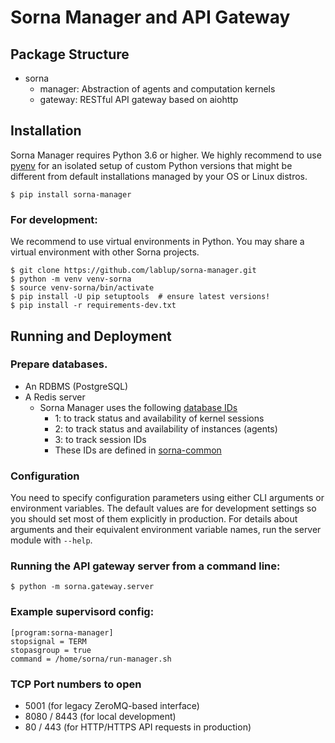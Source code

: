 Sorna Manager and API Gateway
=============================

Package Structure
-----------------

 * sorna
   * manager: Abstraction of agents and computation kernels
   * gateway: RESTful API gateway based on aiohttp

Installation
------------

Sorna Manager requires Python 3.6 or higher.  We highly recommend to use
[pyenv](https://github.com/yyuu/pyenv) for an isolated setup of custom Python
versions that might be different from default installations managed by your OS
or Linux distros.

```console
$ pip install sorna-manager
```

### For development:

We recommend to use virtual environments in Python.
You may share a virtual environment with other Sorna projects.

```console
$ git clone https://github.com/lablup/sorna-manager.git
$ python -m venv venv-sorna
$ source venv-sorna/bin/activate
$ pip install -U pip setuptools  # ensure latest versions!
$ pip install -r requirements-dev.txt
```

Running and Deployment
----------------------

### Prepare databases.

 * An RDBMS (PostgreSQL)
 * A Redis server
   - Sorna Manager uses the following [database IDs](http://redis.io/commands/SELECT)
     - 1: to track status and availability of kernel sessions
     - 2: to track status and availability of instances (agents)
     - 3: to track session IDs
     - These IDs are defined in [sorna-common](https://github.com/lablup/sorna-common/blob/master/sorna/defs.py)

### Configuration

You need to specify configuration parameters using either CLI arguments or environment
variables.  The default values are for development settings so you should set most of them
explicitly in production.
For details about arguments and their equivalent environment variable names,
run the server module with `--help`.

### Running the API gateway server from a command line:

```console
$ python -m sorna.gateway.server
```

### Example supervisord config:

```dosini
[program:sorna-manager]
stopsignal = TERM
stopasgroup = true
command = /home/sorna/run-manager.sh
```

### TCP Port numbers to open

 * 5001 (for legacy ZeroMQ-based interface)
 * 8080 / 8443 (for local development)
 * 80 / 443 (for HTTP/HTTPS API requests in production)

